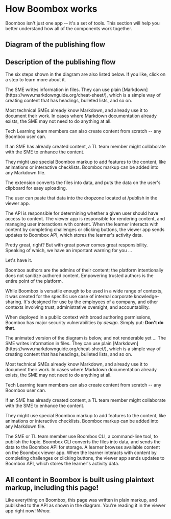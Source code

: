# How Boombox works

Boombox isn't just one app -- it's a set of tools. This section will help you better understand how all of the components work together.

## Diagram of the publishing flow

<diagram>

<item id=sme shape=programmer-male.svg label=SME col=1 row=3>
  <line to=files label=contribute arrow=target />
</item>

<item id=files shape=document.svg label='Files' col=2 row=3>
  <line to=cli label=compile arrow=target />
</item>

<item id=instructor shape=programmer-female.svg label='Instructor' col=3 row=3>
  <line to=files label=contribute arrow=target />
  <line to=viewer label=publish arrow=target>
</item>

<item id=cli shape=heroicons:command-line-20-solid label='Boombox CLI' col=2 row=2 />

<item id=api shape=database.svg label='Boombox API' col=3 row=1>
</item>

<item id=viewer shape=openmoji:chrome label='Boombox viewer app' col=4 row=2>
  <line to=learner label='render content' arrow=target />
</item>

<line to=viewer from=api label='download content / upload user data' arrow=both />

<item id=learner shape=learner.svg label='Learner' col=4 row=3>
</item>

</diagram>

## Description of the publishing flow

The six steps shown in the diagram are also listed below. If you like, click on a step to learn more about it.

<accordion>

<item title='1. SMEs contribute to Markdown files'>
The SME writes information in files. They can use plain [Markdown](https://www.markdownguide.org/cheat-sheet/), which is a simple way of creating content that has headings, bulleted lists, and so on.

Most technical SMEs already know Markdown, and already use it to document their work. In cases where Markdown documentation already exists, the SME may not need to do anything at all.
</item>

<item title='2. Tech Learning team members enhance the files'>
Tech Learning team members can also create content from scratch -- any Boombox user can.

If an SME has already created content, a TL team member might collaborate with the SME to enhance the content.

They might use special Boombox markup to add features to the content, like animations or interactive checklists. Boombox markup can be added into any Markdown file.
</item>

<item title='3. The VS Code extension compiles content that can be uploaded via the viewer app'>
The extension converts the files into data, and puts the data on the user's clipboard for easy uploading.

The user can paste that data into the dropzone located at /publish in the viewer app.
</item>

<item title='4. The API stores and serves content'>
The API is responsible for determining whether a given user should have access to content.
</item>

<item title='5. A learner browses available content on the Boombox viewer app'>
The viewer app is responsible for rendering content, and managing user interactions with content.
</item>

<item title='6. The viewer app sends user-data updates to the API'>
When the learner interacts with content by completing challenges or clicking buttons, the viewer app sends updates to Boombox API, which stores the learner's activity data.
</item>

</accordion>

Pretty great, right? But with great power comes great responsibility. Speaking of which, we have an important warning for you ...

<continue-button>Let's have it.</continue-button>

<warning>
Boombox authors are the admins of their content; the platform intentionally does not sanitize authored content. Empowering trusted authors is the entire point of the platform.

While Boombox is versatile enough to be used in a wide range of contexts, it was created for the specific use case of internal corporate knowledge-sharing. It's designed for use by the employees of a company, and other contexts involving trust, administrative oversight, and accountability.

When deployed in a public context with broad authoring permissions, Boombox has major security vulnerabilities _by design_. Simply put: **Don't do that.**
</warning>

<comment>
The animated version of the diagram is below, and not renderable yet ...

<diagram>
<item shape=author label=SME col=1 show-in=1 />
<item shape=files label='Files' col=2 show-in=1 />
<item shape=terminal label='Boombox CLI' col=3 show-in=2>

<caption>
The SME writes information in files. They can use plain [Markdown](https://www.markdownguide.org/cheat-sheet/), which is a simple way of creating content that has headings, bulleted lists, and so on.

Most technical SMEs already know Markdown, and already use it to document their work. In cases where Markdown documentation already exists, the SME may not need to do anything at all.

<minimized-content prompt='See short markdown example'>
</minimized-content>
</caption>

<caption>
Tech Learning team members can also create content from scratch -- any Boombox user can.

If an SME has already created content, a TL team member might collaborate with the SME to enhance the content.

They might use special Boombox markup to add features to the content, like animations or interactive checklists. Boombox markup can be added into any Markdown file.

<minimized-content prompt='See an example of Boombox markup'>
</minimized-content>
</caption>

<caption>
The SME or TL team member use Boombox CLI, a command-line tool, to publish the topic.
</caption>

<caption>
Boombox CLI converts the files into data, and sends the data to the Boombox API for storage.
</caption>

<caption>
A learner browses available content on the Boombox viewer app.
</caption>

<caption>
When the learner interacts with content by completing challenges or clicking buttons, the viewer app sends updates to Boombox API, which stores the learner's activity data.
</caption>
</diagram>
</comment>

## All content in Boombox is built using plaintext markup, including this page!

Like everything on Boombox, this page was written in plain markup, and published to the API as shown in the diagram. You're reading it in the viewer app right now! _Whoa._
